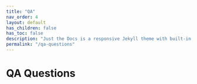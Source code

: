 ```yaml
---
title: "QA"
nav_order: 4
layout: default
has_children: false
has_toc: false
description: "Just the Docs is a responsive Jekyll theme with built-in search that is easily customizable and hosted on GitHub Pages."
permalink: "/qa-questions"
---
```



# QA Questions





